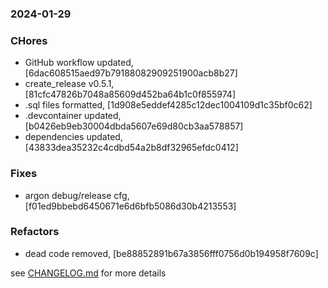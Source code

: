 ### 2024-01-29

### CHores
+ GitHub workflow updated, [6dac608515aed97b79188082909251900acb8b27]
+ create_release v0.5.1, [81cfc47826b7048a85609d452ba64b1c0f855974]
+ .sql files formatted, [1d908e5eddef4285c12dec1004109d1c35bf0c62]
+ .devcontainer updated, [b0426eb9eb30004dbda5607e69d80cb3aa578857]
+ dependencies updated, [43833dea35232c4cdbd54a2b8df32965efdc0412]

### Fixes
+ argon debug/release cfg, [f01ed9bbebd6450671e6d6bfb5086d30b4213553]

### Refactors
+ dead code removed, [be88852891b67a3856fff0756d0b194958f7609c]

see <a href='https://github.com/mrjackwills/staticpi_backend/blob/main/CHANGELOG.md'>CHANGELOG.md</a> for more details
